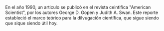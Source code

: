 En el año 1990, un articulo se publicó en el revista ceintifica "American Scientist", por los autores George D. Gopen y Judith A. Swan. Este reporte estableció el marco teórico para la dilvugación científica, que sigue siendo que sique siendo útil hoy.
